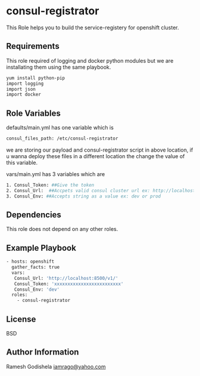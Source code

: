 consul-registrator
=========
This Role helps you to build the service-registery for openshift cluster.

Requirements
------------
This role required of logging and docker python modules but we are installating them using the same playbook.

```sh
yum install python-pip
import logging
import json
import docker
```
Role Variables
--------------
defaults/main.yml has one variable which is
```sh
consul_files_path: /etc/consul-registrator
```
we are storing our payload and consul-registrator script in above location, if u wanna deploy these files in a different location the change the value of this variable.

vars/main.yml has 3 variables which are
```sh
1. Consul_Token: ##Give the token
2. Consul_Url:  ##Accpets valid consul cluster url ex: http://localhost:8500/v1/
3. Consul_Env: ##Accepts string as a value ex: dev or prod
```

Dependencies
------------
This role does not depend on any other roles.

Example Playbook
----------------
```sh
- hosts: openshift
  gather_facts: true
  vars: 
   Consul_Url: 'http://localhost:8500/v1/'
   Consul_Token: 'xxxxxxxxxxxxxxxxxxxxxxxxx'
   Consul_Env: 'dev'
  roles:
    - consul-registrator
```
License
-------

BSD

Author Information
------------------
Ramesh Godishela <iamrago@yahoo.com>
